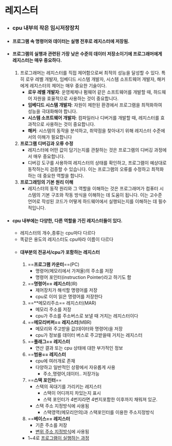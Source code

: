 # 레지스터
- ### cpu 내부의 작은 임시저장장치
- #### 프로그램 속 명령어와 데이터는 실행 전후로 레지스터에 저장됨.
- #### 프로그램의 실행과 관련된 가장 낮은 수준의 데이터 저장소이기에 프로그래머에게 레지스터는 매우 중요하다.
	1. 프로그래머는 레지스터를 직접 제어함으로써 최적의 성능을 달성할 수 있다. 특히 로우 레벨 개발자, 임베디드 시스템 개발자, 시스템 소프트웨어 개발자, 해커에게 레지스터의 제어는 매우 중요한 기술이다.
		-  **로우 레벨 개발자**: 운영체제나 펌웨어 같은 소프트웨어를 개발할 때, 하드웨어 자원을 효율적으로 사용하는 것이 중요합니다.
		- **임베디드 시스템 개발자**: 자원이 제한된 환경에서 프로그램을 최적화하여 성능을 극대화해야 합니다.
		- **시스템 소프트웨어 개발자**: 컴파일러나 디버거를 개발할 때, 레지스터를 효과적으로 사용하는 것이 중요합니다.
		- **해커**: 시스템의 동작을 분석하고, 취약점을 찾아내기 위해 레지스터 수준에서의 이해가 필요합니다
	2. **프로그램 디버깅과 오류 수정**
		- 레지스터에 어떤 값이 담기는지를 관찰하는 것은 프로그램의 디버깅 과정에서 매우 중요합니다. 
		- 디버깅 도구를 사용하여 레지스터의 상태를 확인하고, 프로그램이 예상대로 동작하는지 검증할 수 있습니다. 이는 프로그램의 오류를 수정하고 최적화하는 데 중요한 역할을 합니다.
	3. **프로그래밍의 기본 원리 이해**		
		- 레지스터의 동작 원리와 그 역할을 이해하는 것은 프로그래머가 컴퓨터 시스템의 기본 구조와 작동 방식을 이해하는 데 도움이 됩니다. 이는 고수준 언어로 작성된 코드가 어떻게 하드웨어에서 실행되는지를 이해하는 데 필수적입니다.
- #### cpu 내부에는 다양한, 다른 역할을 가진 레지스터들이 있다.
	- 레지스터의 개수,종류는 cpu마다 다르다
	- 똑같은 용도의 레지스터도 cpu따라 이름이 다르다
	- #### 대부분의 전공서/cpu가 포함하는 레지스터
		1. ==**프로그램 카운터**==(PC)
			- 명령어(메모리에서 가져올)의 주소를 저장
			- 명령어 포인터(instruction Pointer)라고 하기도 함
		2. ==**명령어== 레지스터**(IR)
			- 제어장치가 해석할 명령어를 저장
			- cpu로 이미 읽은 명령어를 저장한다
		3. ==**메모리주소== 레지스터(MAR)
			- 메모리 주소를 저장
			- cpu가 주소를 주소버스로 보낼 때 거치는 레지스터이다
		4. ==**메모리버퍼== 레지스터**(MBR)
			- 메모리와 주고받을 값(데이터와 명령어)을 저장
			- cpu가 정보를 데이터 버스로 주고받을때 거치는 레지스터
		5. ==**플래그== 레지스터**
			- 연산 결과 또는 cpu 상태에 대한 부가적인 정보
		6. ==**범용== 레지스터**
			- cpu에 여러개로 존재
			- 다양하고 일반적인 상황에서 자유롭게 사용
				- 주소,명령어,데이터.. 저장가능
		7.  ==**스택 포인터**==
			- 스택의 꼭대기를 가리키는 레지스터
				- 스택이 어디까지 차있는지 표시
				- 스택 포인터가 4번지라면 4번지포함한 이후까지 채워져 있군.
			- 스택 주소 지정방식에 사용됨
				- 스택영역(메모리안의)과 스택포인터를 이용한 주소지정방식
		8. ==**베이스== 레지스터** 
			- 기준 주소를 저장
			- [변위 주소 지정방식](03_educations/2024/computer(youtube)/변위주소지정방식.md)에 사용됨
		- 1~4로 [프로그램이 실행하는 과정](03_educations/2024/computer(youtube)/프로그램_실행과정(레지스터중점).md)